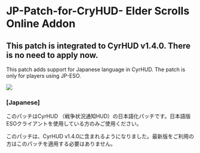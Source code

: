 # JP-Patch-for-CryHUD- Elder Scrolls Online Addon

## This patch is integrated to CyrHUD v1.4.0. There is no need to apply now.

This patch adds support for Japanese language in CyrHUD. The patch is only for players using JP-ESO.

![](http://cdn-eso.mmoui.com/preview/pvw4592.png)

### [Japanese]

このパッチはCyrHUD （戦争状況通知HUD）の日本語化パッチです。日本語版ESOクライアントを使用している方のみご使用ください。

このパッチは、CyrHUD v1.4.0に含まれるようになりました。最新版をご利用の方はこのパッチを適用する必要はありません。
